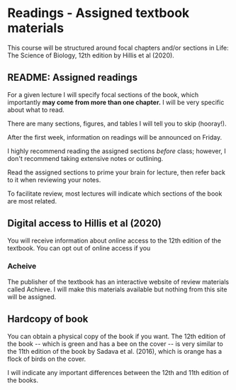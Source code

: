 # Readings - Assigned textbook materials

This course will be structured around focal chapters and/or sections in Life: The Science of Biology, 12th edition by Hillis et al (2020). 

## README: Assigned readings

For a given lecture I will specify focal sections of the book, which importantly **may come from more than one chapter.**  I will be very specific about what to read.

There are many sections, figures, and tables I will tell you to skip (hooray!).

After the first week, information on readings will be announced on Friday.

I highly recommend reading the assigned sections _before_ class;  however, I don't recommend taking  extensive notes or outlining. 

Read the assigned sections to prime your brain for lecture, then refer back to it when reviewing your notes. 

To facilitate review, most lectures will indicate which sections of the book are most related. 

## Digital access to Hillis et al (2020)

You will receive information about _online_ access to the 12th edition of the textbook.  You can opt out of online access if you 

### Acheive

The publisher of the textbook has an interactive website of review materials called Achieve.  I will make this materials available but nothing from this site will be assigned.

## Hardcopy of book

You can obtain a physical copy of the book if you want.  The 12th edition of the book -- which is green and has a bee on the cover -- is very similar to the 11th edition of the book by Sadava et al. (2016), which is orange has a flock of birds on the cover.

I will indicate any important differences between the 12th and 11th edition of the books.



<!-- Everyone should have received an email recently from the bookstore discussing the Inclusive Access program using Redshelf.   -->

<!-- If you click on the Macmillan Learning tab on the Canvas sidebar for this course and select "E-Book" you should be taken to the online version of the book. -->

<!-- You have been charged a small fee for online access; if you do not need it you can opt out.  Check your email for instructions. -->

